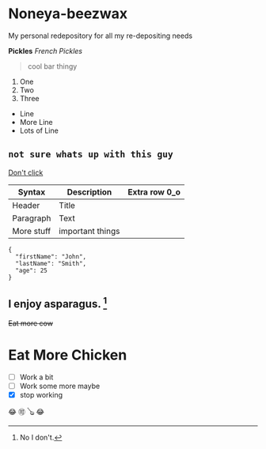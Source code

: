 # Noneya-beezwax
My personal redepository for all my re-depositing needs

**Pickles**
*French Pickles*
> cool bar thingy
1. One
2. Two
3. Three
- Line
- More Line
- Lots of Line

`not sure whats up with this guy`
---
[Don't click](https://www.youtube.com/watch?v=E4WlUXrJgy4)

| Syntax | Description | Extra row 0_o |
| ------- | -------------| ------- |
| Header | Title |
| Paragraph | Text |
| More stuff | important things |

```
{
  "firstName": "John",
  "lastName": "Smith",
  "age": 25
}
```

I enjoy asparagus. [^1]
---
~~Eat more cow~~
# Eat More Chicken

- [ ] Work a bit
- [ ] Work some more maybe
- [X] stop working

:joy:
🉑
🪕
😂

[^1]: No I don't.
